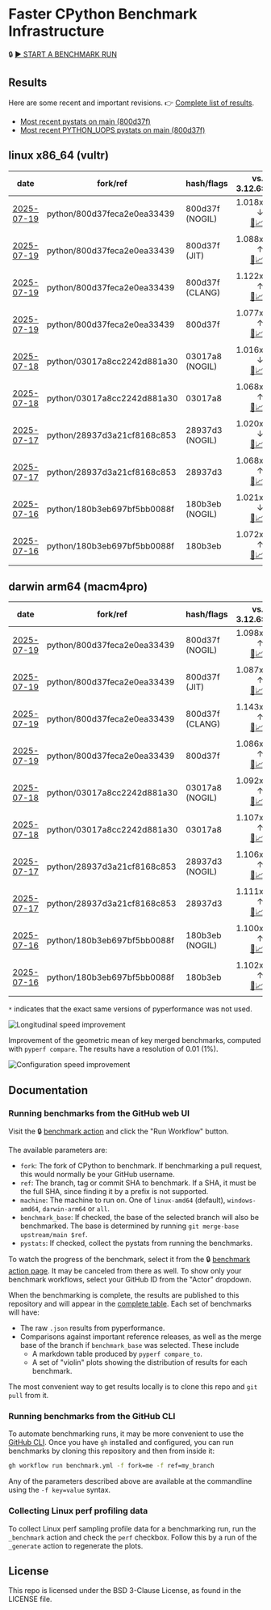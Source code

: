 # Faster CPython Benchmark Infrastructure

🔒 [▶️ START A BENCHMARK RUN](../../actions/workflows/benchmark.yml)

## Results

Here are some recent and important revisions. 👉 [Complete list of results](RESULTS.md).

<!-- START table -->
- [Most recent  pystats on main (800d37f)](results/bm-20250719-3.15.0a0-800d37f/bm-20250719-vultr-x86_64-python-800d37feca2e0ea33439-3.15.0a0-800d37f-pystats.md)
- [Most recent PYTHON_UOPS pystats on main (800d37f)](results/bm-20250719-3.15.0a0-800d37f-PYTHON_UOPS/bm-20250719-vultr-x86_64-python-800d37feca2e0ea33439-3.15.0a0-800d37f-pystats.md)

## linux x86_64 (vultr)
| date | fork/ref | hash/flags | vs. 3.12.6: | vs. 3.13.0rc2: | vs. base: |
| --- | --- | --- | ---: | ---: | ---: |
| [2025-07-19](results/bm-20250719-3.15.0a0-800d37f-NOGIL) | python/800d37feca2e0ea33439 | 800d37f (NOGIL) | 1.018x ↓<br>[📄](results/bm-20250719-3.15.0a0-800d37f-NOGIL/bm-20250719-vultr-x86_64-python-800d37feca2e0ea33439-3.15.0a0-800d37f-vs-3.12.6.md)[📈](results/bm-20250719-3.15.0a0-800d37f-NOGIL/bm-20250719-vultr-x86_64-python-800d37feca2e0ea33439-3.15.0a0-800d37f-vs-3.12.6.svg) | 1.051x ↓<br>[📄](results/bm-20250719-3.15.0a0-800d37f-NOGIL/bm-20250719-vultr-x86_64-python-800d37feca2e0ea33439-3.15.0a0-800d37f-vs-3.13.0rc2.md)[📈](results/bm-20250719-3.15.0a0-800d37f-NOGIL/bm-20250719-vultr-x86_64-python-800d37feca2e0ea33439-3.15.0a0-800d37f-vs-3.13.0rc2.svg) | 1.094x ↓<br>[📄](results/bm-20250719-3.15.0a0-800d37f-NOGIL/bm-20250719-vultr-x86_64-python-800d37feca2e0ea33439-3.15.0a0-800d37f-vs-base.md)[📈](results/bm-20250719-3.15.0a0-800d37f-NOGIL/bm-20250719-vultr-x86_64-python-800d37feca2e0ea33439-3.15.0a0-800d37f-vs-base.svg)[🧠](results/bm-20250719-3.15.0a0-800d37f-NOGIL/bm-20250719-vultr-x86_64-python-800d37feca2e0ea33439-3.15.0a0-800d37f-vs-base-mem.svg) |
| [2025-07-19](results/bm-20250719-3.15.0a0-800d37f-JIT) | python/800d37feca2e0ea33439 | 800d37f (JIT) | 1.088x ↑<br>[📄](results/bm-20250719-3.15.0a0-800d37f-JIT/bm-20250719-vultr-x86_64-python-800d37feca2e0ea33439-3.15.0a0-800d37f-vs-3.12.6.md)[📈](results/bm-20250719-3.15.0a0-800d37f-JIT/bm-20250719-vultr-x86_64-python-800d37feca2e0ea33439-3.15.0a0-800d37f-vs-3.12.6.svg) | 1.051x ↑<br>[📄](results/bm-20250719-3.15.0a0-800d37f-JIT/bm-20250719-vultr-x86_64-python-800d37feca2e0ea33439-3.15.0a0-800d37f-vs-3.13.0rc2.md)[📈](results/bm-20250719-3.15.0a0-800d37f-JIT/bm-20250719-vultr-x86_64-python-800d37feca2e0ea33439-3.15.0a0-800d37f-vs-3.13.0rc2.svg) | 1.009x ↑<br>[📄](results/bm-20250719-3.15.0a0-800d37f-JIT/bm-20250719-vultr-x86_64-python-800d37feca2e0ea33439-3.15.0a0-800d37f-vs-base.md)[📈](results/bm-20250719-3.15.0a0-800d37f-JIT/bm-20250719-vultr-x86_64-python-800d37feca2e0ea33439-3.15.0a0-800d37f-vs-base.svg)[🧠](results/bm-20250719-3.15.0a0-800d37f-JIT/bm-20250719-vultr-x86_64-python-800d37feca2e0ea33439-3.15.0a0-800d37f-vs-base-mem.svg) |
| [2025-07-19](results/bm-20250719-3.15.0a0-800d37f-CLANG) | python/800d37feca2e0ea33439 | 800d37f (CLANG) | 1.122x ↑<br>[📄](results/bm-20250719-3.15.0a0-800d37f-CLANG/bm-20250719-vultr-x86_64-python-800d37feca2e0ea33439-3.15.0a0-800d37f-vs-3.12.6.md)[📈](results/bm-20250719-3.15.0a0-800d37f-CLANG/bm-20250719-vultr-x86_64-python-800d37feca2e0ea33439-3.15.0a0-800d37f-vs-3.12.6.svg) | 1.085x ↑<br>[📄](results/bm-20250719-3.15.0a0-800d37f-CLANG/bm-20250719-vultr-x86_64-python-800d37feca2e0ea33439-3.15.0a0-800d37f-vs-3.13.0rc2.md)[📈](results/bm-20250719-3.15.0a0-800d37f-CLANG/bm-20250719-vultr-x86_64-python-800d37feca2e0ea33439-3.15.0a0-800d37f-vs-3.13.0rc2.svg) | 1.040x ↑<br>[📄](results/bm-20250719-3.15.0a0-800d37f-CLANG/bm-20250719-vultr-x86_64-python-800d37feca2e0ea33439-3.15.0a0-800d37f-vs-base.md)[📈](results/bm-20250719-3.15.0a0-800d37f-CLANG/bm-20250719-vultr-x86_64-python-800d37feca2e0ea33439-3.15.0a0-800d37f-vs-base.svg)[🧠](results/bm-20250719-3.15.0a0-800d37f-CLANG/bm-20250719-vultr-x86_64-python-800d37feca2e0ea33439-3.15.0a0-800d37f-vs-base-mem.svg) |
| [2025-07-19](results/bm-20250719-3.15.0a0-800d37f) | python/800d37feca2e0ea33439 | 800d37f | 1.077x ↑<br>[📄](results/bm-20250719-3.15.0a0-800d37f/bm-20250719-vultr-x86_64-python-800d37feca2e0ea33439-3.15.0a0-800d37f-vs-3.12.6.md)[📈](results/bm-20250719-3.15.0a0-800d37f/bm-20250719-vultr-x86_64-python-800d37feca2e0ea33439-3.15.0a0-800d37f-vs-3.12.6.svg) | 1.041x ↑<br>[📄](results/bm-20250719-3.15.0a0-800d37f/bm-20250719-vultr-x86_64-python-800d37feca2e0ea33439-3.15.0a0-800d37f-vs-3.13.0rc2.md)[📈](results/bm-20250719-3.15.0a0-800d37f/bm-20250719-vultr-x86_64-python-800d37feca2e0ea33439-3.15.0a0-800d37f-vs-3.13.0rc2.svg) |  |
| [2025-07-18](results/bm-20250718-3.15.0a0-03017a8-NOGIL) | python/03017a8cc2242d881a30 | 03017a8 (NOGIL) | 1.016x ↓<br>[📄](results/bm-20250718-3.15.0a0-03017a8-NOGIL/bm-20250718-vultr-x86_64-python-03017a8cc2242d881a30-3.15.0a0-03017a8-vs-3.12.6.md)[📈](results/bm-20250718-3.15.0a0-03017a8-NOGIL/bm-20250718-vultr-x86_64-python-03017a8cc2242d881a30-3.15.0a0-03017a8-vs-3.12.6.svg) | 1.049x ↓<br>[📄](results/bm-20250718-3.15.0a0-03017a8-NOGIL/bm-20250718-vultr-x86_64-python-03017a8cc2242d881a30-3.15.0a0-03017a8-vs-3.13.0rc2.md)[📈](results/bm-20250718-3.15.0a0-03017a8-NOGIL/bm-20250718-vultr-x86_64-python-03017a8cc2242d881a30-3.15.0a0-03017a8-vs-3.13.0rc2.svg) | 1.004x ↑<br>[📄](results/bm-20250718-3.15.0a0-03017a8-NOGIL/bm-20250718-vultr-x86_64-python-03017a8cc2242d881a30-3.15.0a0-03017a8-vs-base.md)[📈](results/bm-20250718-3.15.0a0-03017a8-NOGIL/bm-20250718-vultr-x86_64-python-03017a8cc2242d881a30-3.15.0a0-03017a8-vs-base.svg)[🧠](results/bm-20250718-3.15.0a0-03017a8-NOGIL/bm-20250718-vultr-x86_64-python-03017a8cc2242d881a30-3.15.0a0-03017a8-vs-base-mem.svg) |
| [2025-07-18](results/bm-20250718-3.15.0a0-03017a8) | python/03017a8cc2242d881a30 | 03017a8 | 1.068x ↑<br>[📄](results/bm-20250718-3.15.0a0-03017a8/bm-20250718-vultr-x86_64-python-03017a8cc2242d881a30-3.15.0a0-03017a8-vs-3.12.6.md)[📈](results/bm-20250718-3.15.0a0-03017a8/bm-20250718-vultr-x86_64-python-03017a8cc2242d881a30-3.15.0a0-03017a8-vs-3.12.6.svg) | 1.032x ↑<br>[📄](results/bm-20250718-3.15.0a0-03017a8/bm-20250718-vultr-x86_64-python-03017a8cc2242d881a30-3.15.0a0-03017a8-vs-3.13.0rc2.md)[📈](results/bm-20250718-3.15.0a0-03017a8/bm-20250718-vultr-x86_64-python-03017a8cc2242d881a30-3.15.0a0-03017a8-vs-3.13.0rc2.svg) | 1.001x ↓<br>[📄](results/bm-20250718-3.15.0a0-03017a8/bm-20250718-vultr-x86_64-python-03017a8cc2242d881a30-3.15.0a0-03017a8-vs-base.md)[📈](results/bm-20250718-3.15.0a0-03017a8/bm-20250718-vultr-x86_64-python-03017a8cc2242d881a30-3.15.0a0-03017a8-vs-base.svg)[🧠](results/bm-20250718-3.15.0a0-03017a8/bm-20250718-vultr-x86_64-python-03017a8cc2242d881a30-3.15.0a0-03017a8-vs-base-mem.svg) |
| [2025-07-17](results/bm-20250717-3.15.0a0-28937d3-NOGIL) | python/28937d3a21cf8168c853 | 28937d3 (NOGIL) | 1.020x ↓<br>[📄](results/bm-20250717-3.15.0a0-28937d3-NOGIL/bm-20250717-vultr-x86_64-python-28937d3a21cf8168c853-3.15.0a0-28937d3-vs-3.12.6.md)[📈](results/bm-20250717-3.15.0a0-28937d3-NOGIL/bm-20250717-vultr-x86_64-python-28937d3a21cf8168c853-3.15.0a0-28937d3-vs-3.12.6.svg) | 1.053x ↓<br>[📄](results/bm-20250717-3.15.0a0-28937d3-NOGIL/bm-20250717-vultr-x86_64-python-28937d3a21cf8168c853-3.15.0a0-28937d3-vs-3.13.0rc2.md)[📈](results/bm-20250717-3.15.0a0-28937d3-NOGIL/bm-20250717-vultr-x86_64-python-28937d3a21cf8168c853-3.15.0a0-28937d3-vs-3.13.0rc2.svg) | 1.089x ↓<br>[📄](results/bm-20250717-3.15.0a0-28937d3-NOGIL/bm-20250717-vultr-x86_64-python-28937d3a21cf8168c853-3.15.0a0-28937d3-vs-base.md)[📈](results/bm-20250717-3.15.0a0-28937d3-NOGIL/bm-20250717-vultr-x86_64-python-28937d3a21cf8168c853-3.15.0a0-28937d3-vs-base.svg)[🧠](results/bm-20250717-3.15.0a0-28937d3-NOGIL/bm-20250717-vultr-x86_64-python-28937d3a21cf8168c853-3.15.0a0-28937d3-vs-base-mem.svg) |
| [2025-07-17](results/bm-20250717-3.15.0a0-28937d3) | python/28937d3a21cf8168c853 | 28937d3 | 1.068x ↑<br>[📄](results/bm-20250717-3.15.0a0-28937d3/bm-20250717-vultr-x86_64-python-28937d3a21cf8168c853-3.15.0a0-28937d3-vs-3.12.6.md)[📈](results/bm-20250717-3.15.0a0-28937d3/bm-20250717-vultr-x86_64-python-28937d3a21cf8168c853-3.15.0a0-28937d3-vs-3.12.6.svg) | 1.033x ↑<br>[📄](results/bm-20250717-3.15.0a0-28937d3/bm-20250717-vultr-x86_64-python-28937d3a21cf8168c853-3.15.0a0-28937d3-vs-3.13.0rc2.md)[📈](results/bm-20250717-3.15.0a0-28937d3/bm-20250717-vultr-x86_64-python-28937d3a21cf8168c853-3.15.0a0-28937d3-vs-3.13.0rc2.svg) |  |
| [2025-07-16](results/bm-20250716-3.15.0a0-180b3eb-NOGIL) | python/180b3eb697bf5bb0088f | 180b3eb (NOGIL) | 1.021x ↓<br>[📄](results/bm-20250716-3.15.0a0-180b3eb-NOGIL/bm-20250716-vultr-x86_64-python-180b3eb697bf5bb0088f-3.15.0a0-180b3eb-vs-3.12.6.md)[📈](results/bm-20250716-3.15.0a0-180b3eb-NOGIL/bm-20250716-vultr-x86_64-python-180b3eb697bf5bb0088f-3.15.0a0-180b3eb-vs-3.12.6.svg) | 1.054x ↓<br>[📄](results/bm-20250716-3.15.0a0-180b3eb-NOGIL/bm-20250716-vultr-x86_64-python-180b3eb697bf5bb0088f-3.15.0a0-180b3eb-vs-3.13.0rc2.md)[📈](results/bm-20250716-3.15.0a0-180b3eb-NOGIL/bm-20250716-vultr-x86_64-python-180b3eb697bf5bb0088f-3.15.0a0-180b3eb-vs-3.13.0rc2.svg) | 1.093x ↓<br>[📄](results/bm-20250716-3.15.0a0-180b3eb-NOGIL/bm-20250716-vultr-x86_64-python-180b3eb697bf5bb0088f-3.15.0a0-180b3eb-vs-base.md)[📈](results/bm-20250716-3.15.0a0-180b3eb-NOGIL/bm-20250716-vultr-x86_64-python-180b3eb697bf5bb0088f-3.15.0a0-180b3eb-vs-base.svg)[🧠](results/bm-20250716-3.15.0a0-180b3eb-NOGIL/bm-20250716-vultr-x86_64-python-180b3eb697bf5bb0088f-3.15.0a0-180b3eb-vs-base-mem.svg) |
| [2025-07-16](results/bm-20250716-3.15.0a0-180b3eb) | python/180b3eb697bf5bb0088f | 180b3eb | 1.072x ↑<br>[📄](results/bm-20250716-3.15.0a0-180b3eb/bm-20250716-vultr-x86_64-python-180b3eb697bf5bb0088f-3.15.0a0-180b3eb-vs-3.12.6.md)[📈](results/bm-20250716-3.15.0a0-180b3eb/bm-20250716-vultr-x86_64-python-180b3eb697bf5bb0088f-3.15.0a0-180b3eb-vs-3.12.6.svg) | 1.036x ↑<br>[📄](results/bm-20250716-3.15.0a0-180b3eb/bm-20250716-vultr-x86_64-python-180b3eb697bf5bb0088f-3.15.0a0-180b3eb-vs-3.13.0rc2.md)[📈](results/bm-20250716-3.15.0a0-180b3eb/bm-20250716-vultr-x86_64-python-180b3eb697bf5bb0088f-3.15.0a0-180b3eb-vs-3.13.0rc2.svg) |  |

## darwin arm64 (macm4pro)
| date | fork/ref | hash/flags | vs. 3.12.6: | vs. 3.13.0rc2: | vs. base: |
| --- | --- | --- | ---: | ---: | ---: |
| [2025-07-19](results/bm-20250719-3.15.0a0-800d37f-NOGIL) | python/800d37feca2e0ea33439 | 800d37f (NOGIL) | 1.098x ↑<br>[📄](results/bm-20250719-3.15.0a0-800d37f-NOGIL/bm-20250719-macm4pro-arm64-python-800d37feca2e0ea33439-3.15.0a0-800d37f-vs-3.12.6.md)[📈](results/bm-20250719-3.15.0a0-800d37f-NOGIL/bm-20250719-macm4pro-arm64-python-800d37feca2e0ea33439-3.15.0a0-800d37f-vs-3.12.6.svg) | 1.019x ↑<br>[📄](results/bm-20250719-3.15.0a0-800d37f-NOGIL/bm-20250719-macm4pro-arm64-python-800d37feca2e0ea33439-3.15.0a0-800d37f-vs-3.13.0rc2.md)[📈](results/bm-20250719-3.15.0a0-800d37f-NOGIL/bm-20250719-macm4pro-arm64-python-800d37feca2e0ea33439-3.15.0a0-800d37f-vs-3.13.0rc2.svg) | 1.010x ↑<br>[📄](results/bm-20250719-3.15.0a0-800d37f-NOGIL/bm-20250719-macm4pro-arm64-python-800d37feca2e0ea33439-3.15.0a0-800d37f-vs-base.md)[📈](results/bm-20250719-3.15.0a0-800d37f-NOGIL/bm-20250719-macm4pro-arm64-python-800d37feca2e0ea33439-3.15.0a0-800d37f-vs-base.svg)[🧠](results/bm-20250719-3.15.0a0-800d37f-NOGIL/bm-20250719-macm4pro-arm64-python-800d37feca2e0ea33439-3.15.0a0-800d37f-vs-base-mem.svg) |
| [2025-07-19](results/bm-20250719-3.15.0a0-800d37f-JIT) | python/800d37feca2e0ea33439 | 800d37f (JIT) | 1.087x ↑<br>[📄](results/bm-20250719-3.15.0a0-800d37f-JIT/bm-20250719-macm4pro-arm64-python-800d37feca2e0ea33439-3.15.0a0-800d37f-vs-3.12.6.md)[📈](results/bm-20250719-3.15.0a0-800d37f-JIT/bm-20250719-macm4pro-arm64-python-800d37feca2e0ea33439-3.15.0a0-800d37f-vs-3.12.6.svg) | 1.008x ↑<br>[📄](results/bm-20250719-3.15.0a0-800d37f-JIT/bm-20250719-macm4pro-arm64-python-800d37feca2e0ea33439-3.15.0a0-800d37f-vs-3.13.0rc2.md)[📈](results/bm-20250719-3.15.0a0-800d37f-JIT/bm-20250719-macm4pro-arm64-python-800d37feca2e0ea33439-3.15.0a0-800d37f-vs-3.13.0rc2.svg) | 1.002x ↑<br>[📄](results/bm-20250719-3.15.0a0-800d37f-JIT/bm-20250719-macm4pro-arm64-python-800d37feca2e0ea33439-3.15.0a0-800d37f-vs-base.md)[📈](results/bm-20250719-3.15.0a0-800d37f-JIT/bm-20250719-macm4pro-arm64-python-800d37feca2e0ea33439-3.15.0a0-800d37f-vs-base.svg)[🧠](results/bm-20250719-3.15.0a0-800d37f-JIT/bm-20250719-macm4pro-arm64-python-800d37feca2e0ea33439-3.15.0a0-800d37f-vs-base-mem.svg) |
| [2025-07-19](results/bm-20250719-3.15.0a0-800d37f-CLANG) | python/800d37feca2e0ea33439 | 800d37f (CLANG) | 1.143x ↑<br>[📄](results/bm-20250719-3.15.0a0-800d37f-CLANG/bm-20250719-macm4pro-arm64-python-800d37feca2e0ea33439-3.15.0a0-800d37f-vs-3.12.6.md)[📈](results/bm-20250719-3.15.0a0-800d37f-CLANG/bm-20250719-macm4pro-arm64-python-800d37feca2e0ea33439-3.15.0a0-800d37f-vs-3.12.6.svg) | 1.061x ↑<br>[📄](results/bm-20250719-3.15.0a0-800d37f-CLANG/bm-20250719-macm4pro-arm64-python-800d37feca2e0ea33439-3.15.0a0-800d37f-vs-3.13.0rc2.md)[📈](results/bm-20250719-3.15.0a0-800d37f-CLANG/bm-20250719-macm4pro-arm64-python-800d37feca2e0ea33439-3.15.0a0-800d37f-vs-3.13.0rc2.svg) | 1.055x ↑<br>[📄](results/bm-20250719-3.15.0a0-800d37f-CLANG/bm-20250719-macm4pro-arm64-python-800d37feca2e0ea33439-3.15.0a0-800d37f-vs-base.md)[📈](results/bm-20250719-3.15.0a0-800d37f-CLANG/bm-20250719-macm4pro-arm64-python-800d37feca2e0ea33439-3.15.0a0-800d37f-vs-base.svg)[🧠](results/bm-20250719-3.15.0a0-800d37f-CLANG/bm-20250719-macm4pro-arm64-python-800d37feca2e0ea33439-3.15.0a0-800d37f-vs-base-mem.svg) |
| [2025-07-19](results/bm-20250719-3.15.0a0-800d37f) | python/800d37feca2e0ea33439 | 800d37f | 1.086x ↑<br>[📄](results/bm-20250719-3.15.0a0-800d37f/bm-20250719-macm4pro-arm64-python-800d37feca2e0ea33439-3.15.0a0-800d37f-vs-3.12.6.md)[📈](results/bm-20250719-3.15.0a0-800d37f/bm-20250719-macm4pro-arm64-python-800d37feca2e0ea33439-3.15.0a0-800d37f-vs-3.12.6.svg) | 1.008x ↑<br>[📄](results/bm-20250719-3.15.0a0-800d37f/bm-20250719-macm4pro-arm64-python-800d37feca2e0ea33439-3.15.0a0-800d37f-vs-3.13.0rc2.md)[📈](results/bm-20250719-3.15.0a0-800d37f/bm-20250719-macm4pro-arm64-python-800d37feca2e0ea33439-3.15.0a0-800d37f-vs-3.13.0rc2.svg) |  |
| [2025-07-18](results/bm-20250718-3.15.0a0-03017a8-NOGIL) | python/03017a8cc2242d881a30 | 03017a8 (NOGIL) | 1.092x ↑<br>[📄](results/bm-20250718-3.15.0a0-03017a8-NOGIL/bm-20250718-macm4pro-arm64-python-03017a8cc2242d881a30-3.15.0a0-03017a8-vs-3.12.6.md)[📈](results/bm-20250718-3.15.0a0-03017a8-NOGIL/bm-20250718-macm4pro-arm64-python-03017a8cc2242d881a30-3.15.0a0-03017a8-vs-3.12.6.svg) | 1.013x ↑<br>[📄](results/bm-20250718-3.15.0a0-03017a8-NOGIL/bm-20250718-macm4pro-arm64-python-03017a8cc2242d881a30-3.15.0a0-03017a8-vs-3.13.0rc2.md)[📈](results/bm-20250718-3.15.0a0-03017a8-NOGIL/bm-20250718-macm4pro-arm64-python-03017a8cc2242d881a30-3.15.0a0-03017a8-vs-3.13.0rc2.svg) | 1.012x ↓<br>[📄](results/bm-20250718-3.15.0a0-03017a8-NOGIL/bm-20250718-macm4pro-arm64-python-03017a8cc2242d881a30-3.15.0a0-03017a8-vs-base.md)[📈](results/bm-20250718-3.15.0a0-03017a8-NOGIL/bm-20250718-macm4pro-arm64-python-03017a8cc2242d881a30-3.15.0a0-03017a8-vs-base.svg)[🧠](results/bm-20250718-3.15.0a0-03017a8-NOGIL/bm-20250718-macm4pro-arm64-python-03017a8cc2242d881a30-3.15.0a0-03017a8-vs-base-mem.svg) |
| [2025-07-18](results/bm-20250718-3.15.0a0-03017a8) | python/03017a8cc2242d881a30 | 03017a8 | 1.107x ↑<br>[📄](results/bm-20250718-3.15.0a0-03017a8/bm-20250718-macm4pro-arm64-python-03017a8cc2242d881a30-3.15.0a0-03017a8-vs-3.12.6.md)[📈](results/bm-20250718-3.15.0a0-03017a8/bm-20250718-macm4pro-arm64-python-03017a8cc2242d881a30-3.15.0a0-03017a8-vs-3.12.6.svg) | 1.027x ↑<br>[📄](results/bm-20250718-3.15.0a0-03017a8/bm-20250718-macm4pro-arm64-python-03017a8cc2242d881a30-3.15.0a0-03017a8-vs-3.13.0rc2.md)[📈](results/bm-20250718-3.15.0a0-03017a8/bm-20250718-macm4pro-arm64-python-03017a8cc2242d881a30-3.15.0a0-03017a8-vs-3.13.0rc2.svg) | 1.004x ↓<br>[📄](results/bm-20250718-3.15.0a0-03017a8/bm-20250718-macm4pro-arm64-python-03017a8cc2242d881a30-3.15.0a0-03017a8-vs-base.md)[📈](results/bm-20250718-3.15.0a0-03017a8/bm-20250718-macm4pro-arm64-python-03017a8cc2242d881a30-3.15.0a0-03017a8-vs-base.svg)[🧠](results/bm-20250718-3.15.0a0-03017a8/bm-20250718-macm4pro-arm64-python-03017a8cc2242d881a30-3.15.0a0-03017a8-vs-base-mem.svg) |
| [2025-07-17](results/bm-20250717-3.15.0a0-28937d3-NOGIL) | python/28937d3a21cf8168c853 | 28937d3 (NOGIL) | 1.106x ↑<br>[📄](results/bm-20250717-3.15.0a0-28937d3-NOGIL/bm-20250717-macm4pro-arm64-python-28937d3a21cf8168c853-3.15.0a0-28937d3-vs-3.12.6.md)[📈](results/bm-20250717-3.15.0a0-28937d3-NOGIL/bm-20250717-macm4pro-arm64-python-28937d3a21cf8168c853-3.15.0a0-28937d3-vs-3.12.6.svg) | 1.026x ↑<br>[📄](results/bm-20250717-3.15.0a0-28937d3-NOGIL/bm-20250717-macm4pro-arm64-python-28937d3a21cf8168c853-3.15.0a0-28937d3-vs-3.13.0rc2.md)[📈](results/bm-20250717-3.15.0a0-28937d3-NOGIL/bm-20250717-macm4pro-arm64-python-28937d3a21cf8168c853-3.15.0a0-28937d3-vs-3.13.0rc2.svg) | 1.006x ↓<br>[📄](results/bm-20250717-3.15.0a0-28937d3-NOGIL/bm-20250717-macm4pro-arm64-python-28937d3a21cf8168c853-3.15.0a0-28937d3-vs-base.md)[📈](results/bm-20250717-3.15.0a0-28937d3-NOGIL/bm-20250717-macm4pro-arm64-python-28937d3a21cf8168c853-3.15.0a0-28937d3-vs-base.svg)[🧠](results/bm-20250717-3.15.0a0-28937d3-NOGIL/bm-20250717-macm4pro-arm64-python-28937d3a21cf8168c853-3.15.0a0-28937d3-vs-base-mem.svg) |
| [2025-07-17](results/bm-20250717-3.15.0a0-28937d3) | python/28937d3a21cf8168c853 | 28937d3 | 1.111x ↑<br>[📄](results/bm-20250717-3.15.0a0-28937d3/bm-20250717-macm4pro-arm64-python-28937d3a21cf8168c853-3.15.0a0-28937d3-vs-3.12.6.md)[📈](results/bm-20250717-3.15.0a0-28937d3/bm-20250717-macm4pro-arm64-python-28937d3a21cf8168c853-3.15.0a0-28937d3-vs-3.12.6.svg) | 1.031x ↑<br>[📄](results/bm-20250717-3.15.0a0-28937d3/bm-20250717-macm4pro-arm64-python-28937d3a21cf8168c853-3.15.0a0-28937d3-vs-3.13.0rc2.md)[📈](results/bm-20250717-3.15.0a0-28937d3/bm-20250717-macm4pro-arm64-python-28937d3a21cf8168c853-3.15.0a0-28937d3-vs-3.13.0rc2.svg) |  |
| [2025-07-16](results/bm-20250716-3.15.0a0-180b3eb-NOGIL) | python/180b3eb697bf5bb0088f | 180b3eb (NOGIL) | 1.100x ↑<br>[📄](results/bm-20250716-3.15.0a0-180b3eb-NOGIL/bm-20250716-macm4pro-arm64-python-180b3eb697bf5bb0088f-3.15.0a0-180b3eb-vs-3.12.6.md)[📈](results/bm-20250716-3.15.0a0-180b3eb-NOGIL/bm-20250716-macm4pro-arm64-python-180b3eb697bf5bb0088f-3.15.0a0-180b3eb-vs-3.12.6.svg) | 1.021x ↑<br>[📄](results/bm-20250716-3.15.0a0-180b3eb-NOGIL/bm-20250716-macm4pro-arm64-python-180b3eb697bf5bb0088f-3.15.0a0-180b3eb-vs-3.13.0rc2.md)[📈](results/bm-20250716-3.15.0a0-180b3eb-NOGIL/bm-20250716-macm4pro-arm64-python-180b3eb697bf5bb0088f-3.15.0a0-180b3eb-vs-3.13.0rc2.svg) | 1.003x ↓<br>[📄](results/bm-20250716-3.15.0a0-180b3eb-NOGIL/bm-20250716-macm4pro-arm64-python-180b3eb697bf5bb0088f-3.15.0a0-180b3eb-vs-base.md)[📈](results/bm-20250716-3.15.0a0-180b3eb-NOGIL/bm-20250716-macm4pro-arm64-python-180b3eb697bf5bb0088f-3.15.0a0-180b3eb-vs-base.svg)[🧠](results/bm-20250716-3.15.0a0-180b3eb-NOGIL/bm-20250716-macm4pro-arm64-python-180b3eb697bf5bb0088f-3.15.0a0-180b3eb-vs-base-mem.svg) |
| [2025-07-16](results/bm-20250716-3.15.0a0-180b3eb) | python/180b3eb697bf5bb0088f | 180b3eb | 1.102x ↑<br>[📄](results/bm-20250716-3.15.0a0-180b3eb/bm-20250716-macm4pro-arm64-python-180b3eb697bf5bb0088f-3.15.0a0-180b3eb-vs-3.12.6.md)[📈](results/bm-20250716-3.15.0a0-180b3eb/bm-20250716-macm4pro-arm64-python-180b3eb697bf5bb0088f-3.15.0a0-180b3eb-vs-3.12.6.svg) | 1.022x ↑<br>[📄](results/bm-20250716-3.15.0a0-180b3eb/bm-20250716-macm4pro-arm64-python-180b3eb697bf5bb0088f-3.15.0a0-180b3eb-vs-3.13.0rc2.md)[📈](results/bm-20250716-3.15.0a0-180b3eb/bm-20250716-macm4pro-arm64-python-180b3eb697bf5bb0088f-3.15.0a0-180b3eb-vs-3.13.0rc2.svg) |  |


<!-- END table -->

`*` indicates that the exact same versions of pyperformance was not used.

![Longitudinal speed improvement](/longitudinal.svg)

Improvement of the geometric mean of key merged benchmarks, computed with `pyperf compare`.
The results have a resolution of 0.01 (1%).

![Configuration speed improvement](/configs.svg)

## Documentation

### Running benchmarks from the GitHub web UI

Visit the 🔒 [benchmark action](../../actions/workflows/benchmark.yml) and click the "Run Workflow" button.

The available parameters are:

- `fork`: The fork of CPython to benchmark.
  If benchmarking a pull request, this would normally be your GitHub username.
- `ref`: The branch, tag or commit SHA to benchmark.
  If a SHA, it must be the full SHA, since finding it by a prefix is not supported.
- `machine`: The machine to run on.
  One of `linux-amd64` (default), `windows-amd64`, `darwin-arm64` or `all`.
- `benchmark_base`: If checked, the base of the selected branch will also be benchmarked.
  The base is determined by running `git merge-base upstream/main $ref`.
- `pystats`: If checked, collect the pystats from running the benchmarks.

To watch the progress of the benchmark, select it from the 🔒 [benchmark action page](../../actions/workflows/benchmark.yml).
It may be canceled from there as well.
To show only your benchmark workflows, select your GitHub ID from the "Actor" dropdown.

When the benchmarking is complete, the results are published to this repository and will appear in the [complete table](RESULTS.md).
Each set of benchmarks will have:

- The raw `.json` results from pyperformance.
- Comparisons against important reference releases, as well as the merge base of the branch if `benchmark_base` was selected. These include
  - A markdown table produced by `pyperf compare_to`.
  - A set of "violin" plots showing the distribution of results for each benchmark.

The most convenient way to get results locally is to clone this repo and `git pull` from it.

### Running benchmarks from the GitHub CLI

To automate benchmarking runs, it may be more convenient to use the [GitHub CLI](https://cli.github.com/).
Once you have `gh` installed and configured, you can run benchmarks by cloning this repository and then from inside it:

```bash session
gh workflow run benchmark.yml -f fork=me -f ref=my_branch
```

Any of the parameters described above are available at the commandline using the `-f key=value` syntax.

### Collecting Linux perf profiling data

To collect Linux perf sampling profile data for a benchmarking run, run the `_benchmark` action and check the `perf` checkbox.
Follow this by a run of the `_generate` action to regenerate the plots.

## License

This repo is licensed under the BSD 3-Clause License, as found in the LICENSE file.

